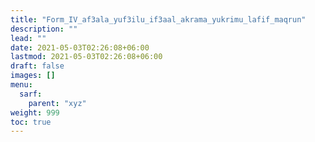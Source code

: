 ```yaml
---
title: "Form_IV_af3ala_yuf3ilu_if3aal_akrama_yukrimu_lafif_maqrun"
description: ""
lead: ""
date: 2021-05-03T02:26:08+06:00
lastmod: 2021-05-03T02:26:08+06:00
draft: false
images: []
menu: 
  sarf:
    parent: "xyz"
weight: 999
toc: true
---
```



